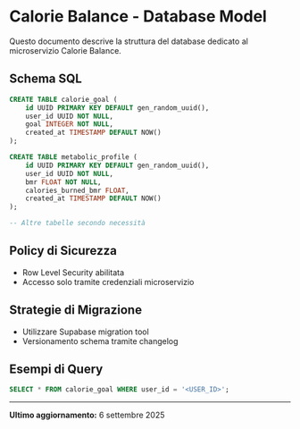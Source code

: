 # Calorie Balance - Database Model

Questo documento descrive la struttura del database dedicato al microservizio Calorie Balance.

## Schema SQL

```sql
CREATE TABLE calorie_goal (
    id UUID PRIMARY KEY DEFAULT gen_random_uuid(),
    user_id UUID NOT NULL,
    goal INTEGER NOT NULL,
    created_at TIMESTAMP DEFAULT NOW()
);

CREATE TABLE metabolic_profile (
    id UUID PRIMARY KEY DEFAULT gen_random_uuid(),
    user_id UUID NOT NULL,
    bmr FLOAT NOT NULL,
    calories_burned_bmr FLOAT,
    created_at TIMESTAMP DEFAULT NOW()
);

-- Altre tabelle secondo necessità
```

## Policy di Sicurezza
- Row Level Security abilitata
- Accesso solo tramite credenziali microservizio

## Strategie di Migrazione
- Utilizzare Supabase migration tool
- Versionamento schema tramite changelog

## Esempi di Query
```sql
SELECT * FROM calorie_goal WHERE user_id = '<USER_ID>';
```

---

**Ultimo aggiornamento:** 6 settembre 2025
